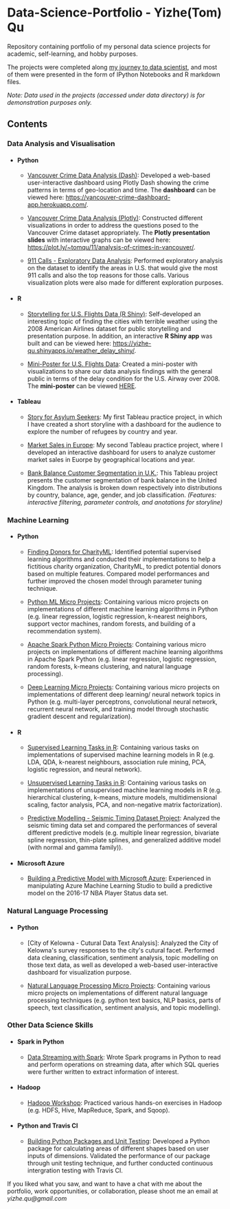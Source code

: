 # Data-Science-Portfolio - Yizhe(Tom) Qu
Repository containing portfolio of my personal data science projects for academic, self-learning, and hobby purposes. 

The projects were completed along [my journey to data scientist](https://github.com/qyzqyz1/Data-Science-Portfolio/tree/master/Journey%20to%20Data%20Scientist), and most of them were presented in the form of IPython Notebooks and R markdown files.

_Note: Data used in the projects (accessed under data directory) is for demonstration purposes only._

## Contents

### Data Analysis and Visualisation
- #### Python
	- [Vancouver Crime Data Analysis (Dash)](https://github.com/qyzqyz1/Data-Science-Portfolio/tree/master/Python%20Projects/Python%20-%20Data%20Analysis%20and%20Visualization/Vancouver%20Crime%20Analysis%20(Dash)): Developed a web-based user-interactive dashboard using Plotly Dash showing the crime patterns in terms of geo-location and time. The **dashboard** can be viewed here: https://vancouver-crime-dashboard-app.herokuapp.com/.
	
	- [Vancouver Crime Data Analysis (Plotly)](https://github.com/qyzqyz1/Data-Science-Portfolio/tree/master/Python%20Projects/Python%20-%20Data%20Analysis%20and%20Visualization/Vancouver%20Crime%20Analysis%20(Plotly)): Constructed different visualizations in order to address the questions posed to the Vancouver Crime dataset appropriately. The **Plotly presentation slides** with interactive graphs can be viewed here: https://plot.ly/~tomqu/11/analysis-of-crimes-in-vancouver/.
	
	- [911 Calls - Exploratory Data Analysis](https://github.com/qyzqyz1/Data-Science-Portfolio/tree/master/Python%20Projects/Python%20-%20Data%20Analysis%20and%20Visualization/911%20Calls): Performed exploratory analysis on the dataset to identify the areas in U.S. that would give the most 911 calls and also the top reasons for those calls. Various visualization plots were also made for different exploration purposes. 

- #### R
	- [Storytelling for U.S. Flights Data (R Shiny)](https://github.com/qyzqyz1/Data-Science-Portfolio/tree/master/R%20Projects/R%20-%20Data%20Analysis%20and%20Visualization/Storytelling%20(R%20Shiny)%20-%20Air%20Flights%20Data): Self-developed an interesting topic of finding the cities with terrible weather using the 2008 American Airlines dataset for public storytelling and presentation purpose. In addition, an interactive **R Shiny app** was built and can be viewed here: https://yizhe-qu.shinyapps.io/weather_delay_shiny/.
	
	- [Mini-Poster for U.S. Flights Data](https://github.com/qyzqyz1/Data-Science-Portfolio/tree/master/R%20Projects/R%20-%20Data%20Analysis%20and%20Visualization/Mini-poster%20Project%20-%20Air%20Flights%20Data): Created a mini-poster with visualizations to share our data analysis findings with the general public in terms of the delay condition for the U.S. Airway over 2008. The **mini-poster** can be viewed [HERE](https://github.com/qyzqyz1/Data-Science-Portfolio/blob/master/R%20Projects/R%20-%20Data%20Analysis%20and%20Visualization/Mini-poster%20Project%20-%20Air%20Flights%20Data/Final_Poster.pdf).

- #### Tableau
	- [Story for Asylum Seekers](https://public.tableau.com/profile/yizhe.qu#!/vizhome/MyFirstTableauStory_16/StoryforAsylumSeekers): My first Tableau practice project, in which I have created a short storyline with a dashboard for the audience to explore the number of refugees by country and year.  

	- [Market Sales in Europe](https://public.tableau.com/profile/yizhe.qu#!/vizhome/CustomerSalesinEurope_0/Dashboard): My second Tableau practice project, where I developed an interactive dashboard for users to analyze customer market sales in Euorpe by geographical locations and year.  

	- [Bank Balance Customer Segmentation in U.K.](https://public.tableau.com/profile/yizhe.qu#!/vizhome/BankBalanceSegmentationinU_K_/Storyline?publish=yes): This Tableau project presents the customer segmentation of bank balance in the United Kingdom. The analysis is broken down respectively into distributions by country, balance, age, gender, and job classification. *(Features: interactive filtering, parameter controls, and anotations for storyline)*  


### Machine Learning
- #### Python
	- [Finding Donors for CharityML](https://github.com/qyzqyz1/Data-Science-Portfolio/tree/master/Python%20Projects/Python%20-%20Machine%20Learning/Supervised%20-%20Finding%20Donors%20for%20CharityML): Identified potential supervised learning algorithms and conducted their implementations to help a fictitious charity organization, CharityML, to predict potential donors based on multiple features. Compared model performances and further improved the chosen model through parameter tuning technique.
	
	- [Python ML Micro Projects](https://github.com/qyzqyz1/Data-Science-Portfolio/tree/master/Python%20Projects/Python%20-%20Machine%20Learning/Python%20ML%20Micro%20Projects): Containing various micro projects on implementations of different machine learning algorithms in Python (e.g. linear regression, logistic regression, k-nearest neighbors, support vector machines, random forests, and building of a recommendation system).  
	
	- [Apache Spark Python Micro Projects](https://github.com/qyzqyz1/Data-Science-Portfolio/tree/master/Python%20Projects/Python%20-%20Machine%20Learning/Apache%20Spark%20ML%20Micro%20Projects): Containing various micro projects on implementations of different machine learning algorithms in Apache Spark Python (e.g. linear regression, logistic regression, random forests, k-means clustering, and natural language processing).  
	
	- [Deep Learning Micro Projects](https://github.com/qyzqyz1/Data-Science-Portfolio/tree/master/Python%20Projects/Python%20-%20Machine%20Learning/Deep%20Learning%20Micro%20Projects): Containing various micro projects on implementations of different deep learning/ neural network topics in Python (e.g. multi-layer perceptrons, convolutional neural network, recurrent neural network, and training model through stochastic gradient descent and regularization). 
	
- #### R
	- [Supervised Learning Tasks in R](https://github.com/qyzqyz1/Data-Science-Portfolio/tree/master/R%20Projects/R%20-%20Machine%20Learning/Supervised%20Learning%20Tasks): Containing various tasks on implementations of supervised machine learning models in R (e.g. LDA, QDA, k-nearest neighbours, association rule mining, PCA, logistic regression, and neural network).  
	
	- [Unsupervised Learning Tasks in R](https://github.com/qyzqyz1/Data-Science-Portfolio/tree/master/R%20Projects/R%20-%20Machine%20Learning/Unsupervised%20Learning%20Tasks): Containing various tasks on implementations of unsupervised machine learning models in R (e.g. hierarchical clustering, k-means, mixture models, multidimensional scaling, factor analysis, PCA, and non-negative matrix factorization).   
	
	- [Predictive Modelling - Seismic Timing Dataset Project](https://github.com/qyzqyz1/Data-Science-Portfolio/tree/master/R%20Projects/R%20-%20Machine%20Learning/Predictive%20Modelling%20-%20Seismic%20Timing%20Dataset%20Project): Analyzed the seismic timing data set and compared the performances of several different predictive models (e.g. multiple linear regression, bivariate spline regression, thin-plate splines, and generalized additive model (with normal and gamma family)).   

- #### Microsoft Azure
	- [Building a Predictive Model with Microsoft Azure](https://github.com/qyzqyz1/Data-Science-Portfolio/tree/master/Tools%20for%20Data%20Science/Machine%20Learning%20with%20Microsoft%20Azure): Experienced in manipulating Azure Machine Learning Studio to build a predictive model on the 2016-17 NBA Player Status data set.

### Natural Language Processing
- #### Python
	- [City of Kelowna - Cutural Data Text Analysis]: Analyzed the City of Kelowna's survey responses to the city's cutural facet. Performed data cleaning, classification, sentiment analysis, topic modelling on those text data, as well as developed a web-based user-interactive dashboard for visualization purpose.   

	- [Natural Language Processing Micro Projects](https://github.com/qyzqyz1/Data-Science-Portfolio/tree/master/Python%20Projects/Python%20-%20Machine%20Learning/Natural%20Language%20Processing%20Micro%20Projects): Containing various micro projects on implementations of different natural language processing techniques (e.g. python text basics, NLP basics, parts of speech, text classification, sentiment analysis, and topic modelling).

	
### Other Data Science Skills
- #### Spark in Python
	- [Data Streaming with Spark](https://github.com/qyzqyz1/Data-Science-Portfolio/tree/master/Tools%20for%20Data%20Science/Data%20Streaming%20with%20Pyspark): Wrote Spark programs in Python to read and perform operations on streaming data, after which SQL queries were further written to extract information of interest.

- #### Hadoop
	- [Hadoop Workshop](https://github.com/qyzqyz1/Data-Science-Portfolio/tree/master/Tools%20for%20Data%20Science/Hadoop%20Workshop): Practiced various hands-on exercises in Hadoop (e.g. HDFS, Hive, MapReduce, Spark, and Sqoop).

- #### Python and Travis CI
	- [Building Python Packages and Unit Testing](https://github.com/qyzqyz1/Data-Science-Portfolio/tree/master/Tools%20for%20Data%20Science/Building%20Python%20packages%20and%20Unit%20Testing): Developed a Python package for calculating areas of different shapes based on user inputs of dimensions. Validated the performance of our package through unit testing technique, and further conducted continuous intergration testing with Travis CI.  


If you liked what you saw, and want to have a chat with me about the portfolio, work opportunities, or collaboration, please shoot me an email at _yizhe.qu@gmail.com_
